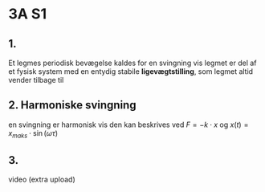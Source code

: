 # 3A S1
## 1.
Et legmes periodisk bevægelse kaldes for en svingning vis legmet er del af et fysisk system med en entydig stabile **ligevægtstilling**, som legmet altid vender tilbage til

## 2. Harmoniske svingning
en svingning er harmonisk vis den kan beskrives ved $F=-k\cdot x$
og $x(t)=x_{maks}\cdot\sin(\omega\tau)$

## 3.
video (extra upload)

